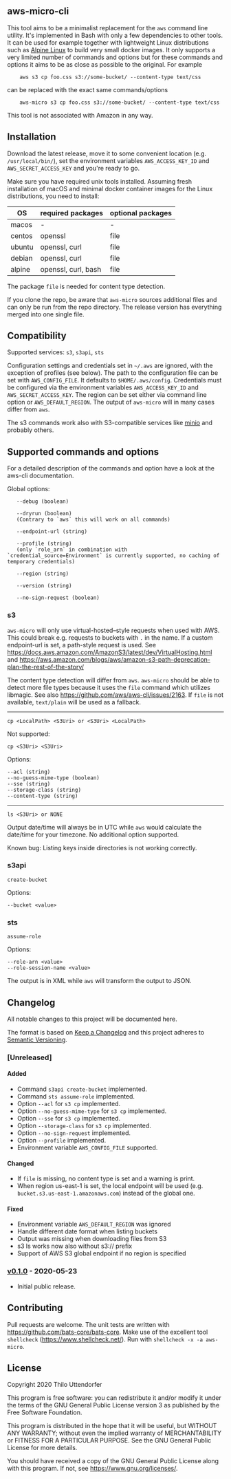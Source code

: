 ## aws-micro-cli

This tool aims to be a minimalist replacement for the `aws` command line utility. It's implemented in Bash with only a few dependencies to other tools. It can be used for example together with lightweight Linux distributions such as [Alpine Linux](https://alpinelinux.org/) to build very small docker images. It only supports a very limited number of commands and options but for these commands and options it aims to be as close as possible to the original. For example

```
    aws s3 cp foo.css s3://some-bucket/ --content-type text/css
```

can be replaced with the exact same commands/options

```
    aws-micro s3 cp foo.css s3://some-bucket/ --content-type text/css
```

This tool is not associated with Amazon in any way.

## Installation

Download the latest release, move it to some convenient location (e.g. `/usr/local/bin/`), set the environment variables `AWS_ACCESS_KEY_ID` and `AWS_SECRET_ACCESS_KEY` and you're ready to go.

Make sure you have required unix tools installed. Assuming fresh installation of macOS and minimal docker container images for the Linux distributions, you need to install:

| OS     | required packages   | optional packages |
| ------ | ------------------- | ----------------- |
| macos  | -                   | -                 |
| centos | openssl             | file              |
| ubuntu | openssl, curl       | file              |
| debian | openssl, curl       | file              |
| alpine | openssl, curl, bash | file              |

The package `file` is needed for content type detection.

If you clone the repo, be aware that `aws-micro` sources additional files and can only be run from the repo directory. The release version has everything merged into one single file.

## Compatibility

Supported services: `s3`, `s3api`, `sts`

Configuration settings and credentials set in `~/.aws` are ignored, with the exception of profiles (see below).
The path to the configuration file can be set with `AWS_CONFIG_FILE`. It defaults to `$HOME/.aws/config`.
Credentials must be configured via the environment variables `AWS_ACCESS_KEY_ID` and `AWS_SECRET_ACCESS_KEY`.
The region can be set either via command line option or `AWS_DEFAULT_REGION`.
The output of `aws-micro` will in many cases differ from `aws`.

The s3 commands work also with S3-compatible services like [minio](https://github.com/minio/minio) and probably others.

## Supported commands and options

For a detailed description of the commands and option have a look at the aws-cli documentation.

Global options:

       --debug (boolean)

       --dryrun (boolean)
       (Contrary to `aws` this will work on all commands)

       --endpoint-url (string)

       --profile (string)
       (only `role_arn` in combination with `credential_source=Environment` is currently supported, no caching of temporary credentials)

       --region (string)

       --version (string)

       --no-sign-request (boolean)

### s3

`aws-micro` will only use virtual-hosted–style requests when used with AWS. This could break e.g. requests to buckets with `.` in the name. If a custom endpoint-url is set, a path-style request is used. See https://docs.aws.amazon.com/AmazonS3/latest/dev/VirtualHosting.html and https://aws.amazon.com/blogs/aws/amazon-s3-path-deprecation-plan-the-rest-of-the-story/

The content type detection will differ from `aws`. `aws-micro` should be able to detect more file types because it uses the `file` command which utilizes libmagic. See also https://github.com/aws/aws-cli/issues/2163.
If `file` is not available, `text/plain` will be used as a fallback.

---

    cp <LocalPath> <S3Uri> or <S3Uri> <LocalPath>

Not supported:

    cp <S3Uri> <S3Uri>

Options:

    --acl (string)
    --no-guess-mime-type (boolean)
    --sse (string)
    --storage-class (string)
    --content-type (string)

---

    ls <S3Uri> or NONE

Output date/time will always be in UTC while `aws` would calculate the date/time for your timezone.
No additional option supported.

Known bug: Listing keys inside directories is not working correctly.

### s3api

    create-bucket

Options:

    --bucket <value>

### sts

    assume-role

Options:

    --role-arn <value>
    --role-session-name <value>

The output is in XML while `aws` will transform the output to JSON.

## Changelog

All notable changes to this project will be documented here.

The format is based on [Keep a Changelog][kac] and this project adheres to [Semantic Versioning][semver].

[kac]: https://keepachangelog.com/
[semver]: https://semver.org/

### [Unreleased]

#### Added

- Command `s3api create-bucket` implemented.
- Command `sts assume-role` implemented.
- Option `--acl` for `s3 cp` implemented.
- Option `--no-guess-mime-type` for `s3 cp` implemented.
- Option `--sse` for `s3 cp` implemented.
- Option `--storage-class` for `s3 cp` implemented.
- Option `--no-sign-request` implemented.
- Option `--profile` implemented.
- Environment variable `AWS_CONFIG_FILE` supported.

#### Changed

- If `file` is missing, no content type is set and a warning is print.
- When region us-east-1 is set, the local endpoint will be used (e.g. `bucket.s3.us-east-1.amazonaws.com`) instead of the global one.

#### Fixed

- Environment variable `AWS_DEFAULT_REGION` was ignored
- Handle different date format when listing buckets
- Output was missing when downloading files from S3
- s3 ls works now also without s3:// prefix
- Support of AWS S3 global endpoint if no region is specified

### [v0.1.0](https://github.com/sengaya/aws-micro-cli/releases/tag/v0.1.0) - 2020-05-23

- Initial public release.

## Contributing

Pull requests are welcome. The unit tests are written with https://github.com/bats-core/bats-core. Make use of the excellent tool `shellcheck` (https://www.shellcheck.net/). Run with `shellcheck -x -a aws-micro`.

## License

Copyright 2020 Thilo Uttendorfer

This program is free software: you can redistribute it and/or modify
it under the terms of the GNU General Public License version 3 as
published by the Free Software Foundation.

This program is distributed in the hope that it will be useful,
but WITHOUT ANY WARRANTY; without even the implied warranty of
MERCHANTABILITY or FITNESS FOR A PARTICULAR PURPOSE. See the
GNU General Public License for more details.

You should have received a copy of the GNU General Public License
along with this program. If not, see <https://www.gnu.org/licenses/>.

